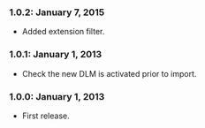 ### 1.0.2: January 7, 2015
* Added extension filter.

### 1.0.1: January 1, 2013
* Check the new DLM is activated prior to import.

### 1.0.0: January 1, 2013
* First release.